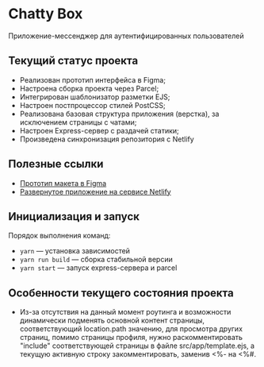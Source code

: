 # Chatty Box
Приложение-мессенджер для аутентифицированных пользователей

## Текущий статус проекта
- Реализован прототип интерфейса в Figma;
- Настроена сборка проекта через Parcel;
- Интегрирован шаблонизатор разметки EJS;
- Настроен постпроцессор стилей PostCSS;
- Реализована базовая структура приложения (верстка), за исключением страницы с чатами;
- Настроен Express-сервер с раздачей статики;
- Произведена синхронизация репозитория с Netlify

## Полезные ссылки
- [Прототип макета в Figma](https://www.figma.com/file/X6gpLBwpIw0qiFh7bs9p4K/Messenger-UI-Kit?node-id=0%3A1&t=QekbQWmKP3BYQ8MO-1)
- [Развернутое приложение на сервисе Netlify](https://chatty-box.netlify.app/)

## Инициализация и запуск
Порядок выполнения команд:
- `yarn` — установка зависимостей
- `yarn run build` — сборка стабильной версии
- `yarn start` — запуск express-сервера и parcel

## Особенности текущего состояния проекта
- Из-за отсутствия на данный момент роутинга и возможности динамически подменять основной контент страницы, соответствующий location.path значению, для просмотра других страниц, помимо страницы профиля, нужно раскомментировать "include" соответствующей страницы в файле src/app/template.ejs, а текущую активную строку закомментировать, заменив <%- на <%#.
